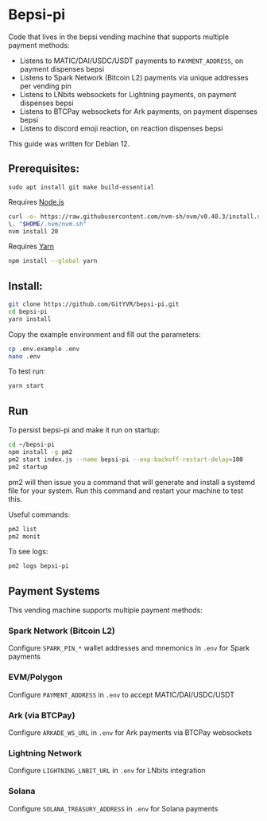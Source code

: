 # Bepsi-pi

Code that lives in the bepsi vending machine that supports multiple payment methods:

- Listens to MATIC/DAI/USDC/USDT payments to `PAYMENT_ADDRESS`, on payment dispenses bepsi
- Listens to Spark Network (Bitcoin L2) payments via unique addresses per vending pin
- Listens to LNbits websockets for Lightning payments, on payment dispenses bepsi
- Listens to BTCPay websockets for Ark payments, on payment dispenses bepsi
- Listens to discord emoji reaction, on reaction dispenses bepsi

This guide was written for Debian 12.

## Prerequisites:

`sudo apt install git make build-essential`

Requires [Node.js](https://nodejs.org/en/download)

```bash
curl -o- https://raw.githubusercontent.com/nvm-sh/nvm/v0.40.3/install.sh | bash
\. "$HOME/.nvm/nvm.sh"
nvm install 20
```

Requires [Yarn](https://classic.yarnpkg.com/lang/en/docs/install/#debian-stable)

```bash
npm install --global yarn
```

## Install:

```bash
git clone https://github.com/GitYVR/bepsi-pi.git
cd bepsi-pi
yarn install
```

Copy the example environment and fill out the parameters:

```bash
cp .env.example .env
nano .env
```

To test run:

```bash
yarn start
```

## Run

To persist bepsi-pi and make it run on startup:

```bash
cd ~/bepsi-pi
npm install -g pm2
pm2 start index.js --name bepsi-pi --exp-backoff-restart-delay=100
pm2 startup
```

pm2 will then issue you a command that will generate and install a systemd file for your system. Run this command and restart your machine to test this.

Useful commands:

```bash
pm2 list
pm2 monit
```

To see logs:

```bash
pm2 logs bepsi-pi
```

## Payment Systems

This vending machine supports multiple payment methods:

### Spark Network (Bitcoin L2)
Configure `SPARK_PIN_*` wallet addresses and mnemonics in `.env` for Spark payments

### EVM/Polygon
Configure `PAYMENT_ADDRESS` in `.env` to accept MATIC/DAI/USDC/USDT

### Ark (via BTCPay)
Configure `ARKADE_WS_URL` in `.env` for Ark payments via BTCPay websockets

### Lightning Network
Configure `LIGHTNING_LNBIT_URL` in `.env` for LNbits integration

### Solana
Configure `SOLANA_TREASURY_ADDRESS` in `.env` for Solana payments
